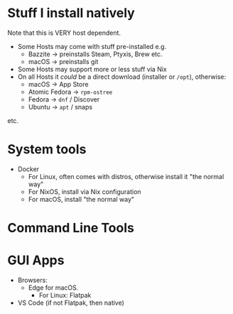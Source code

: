 # Stuff I install natively

Note that this is VERY host dependent.

- Some Hosts may come with stuff pre-installed e.g.
  - Bazzite -> preinstalls Steam, Ptyxis, Brew etc.
  - macOS -> preinstalls git
- Some Hosts may support more or less stuff via Nix
- On all Hosts it *could* be a direct download (installer or `/opt`), otherwise:
  - macOS -> App Store
  - Atomic Fedora -> `rpm-ostree`
  - Fedora -> `dnf` / Discover
  - Ubuntu -> `apt` / snaps

etc.

# System tools

- Docker
  - For Linux, often comes with distros, otherwise install it "the normal way"
  - For NixOS, install via Nix configuration
  - For macOS, install "the normal way"

# Command Line Tools

# GUI Apps

- Browsers:
  - Edge for macOS.
    - For Linux: Flatpak
- VS Code (if not Flatpak, then native)
